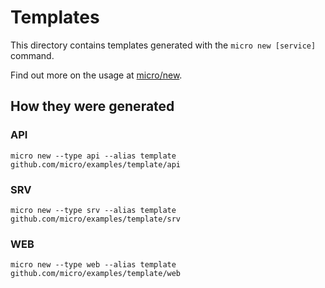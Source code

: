 # Templates

This directory contains templates generated with the `micro new [service]` command.

Find out more on the usage at [micro/new](https://github.com/micro/micro/tree/master/new).

## How they were generated

### API

```
micro new --type api --alias template github.com/micro/examples/template/api
```

### SRV

```
micro new --type srv --alias template github.com/micro/examples/template/srv
```

### WEB

```
micro new --type web --alias template github.com/micro/examples/template/web
```

